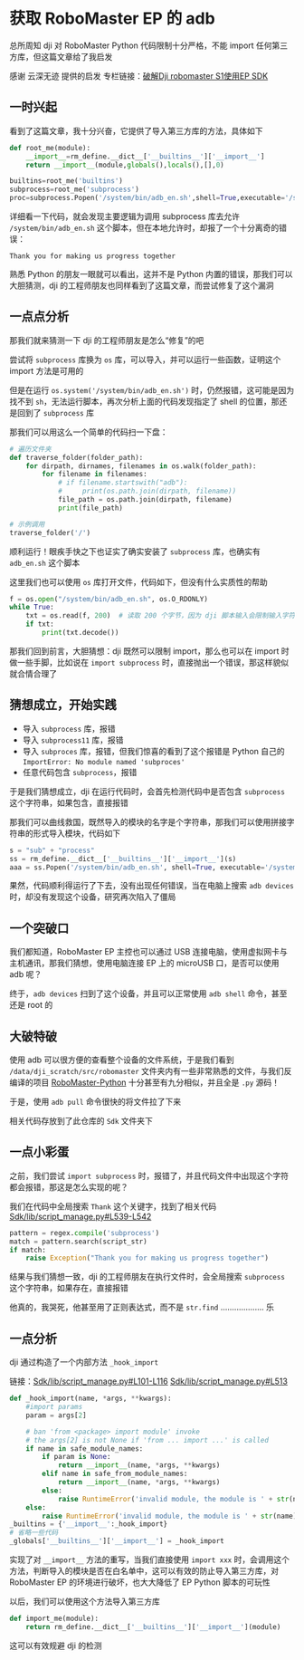 # 获取 RoboMaster EP 的 adb

总所周知 dji 对 RoboMaster Python 代码限制十分严格，不能 import 任何第三方库，但这篇文章给了我启发

感谢 云深无迹 提供的启发 专栏链接：[破解Dji robomaster S1使用EP SDK](https://cloud.tencent.com/developer/article/1877300)

## 一时兴起

看到了这篇文章，我十分兴奋，它提供了导入第三方库的方法，具体如下
    
```python
def root_me(module):
    __import__=rm_define.__dict__['__builtins__']['__import__']
    return __import__(module,globals(),locals(),[],0)

builtins=root_me('builtins')
subprocess=root_me('subprocess')
proc=subprocess.Popen('/system/bin/adb_en.sh',shell=True,executable='/system/bin/sh',stdout=subprocess.PIPE,stderr=subprocess.PIPE)
```

详细看一下代码，就会发现主要逻辑为调用 subprocess 库去允许 `/system/bin/adb_en.sh` 这个脚本，但在本地允许时，却报了一个十分离奇的错误：

```
Thank you for making us progress together
```

熟悉 Python 的朋友一眼就可以看出，这并不是 Python 内置的错误，那我们可以大胆猜测，dji 的工程师朋友也同样看到了这篇文章，而尝试修复了这个漏洞

## 一点点分析

那我们就来猜测一下 dji 的工程师朋友是怎么“修复”的吧

尝试将 `subprocess` 库换为 `os` 库，可以导入，并可以运行一些函数，证明这个 import 方法是可用的

但是在运行 `os.system('/system/bin/adb_en.sh')` 时，仍然报错，这可能是因为找不到 `sh`，无法运行脚本，再次分析上面的代码发现指定了 shell 的位置，那还是回到了 `subprocess` 库

那我们可以用这么一个简单的代码扫一下盘：

```python
# 遍历文件夹
def traverse_folder(folder_path):
    for dirpath, dirnames, filenames in os.walk(folder_path):
        for filename in filenames:
            # if filename.startswith("adb"):
            #     print(os.path.join(dirpath, filename))
            file_path = os.path.join(dirpath, filename)
            print(file_path)

# 示例调用
traverse_folder('/')
```

顺利运行！眼疾手快之下也证实了确实安装了 `subprocess` 库，也确实有 `adb_en.sh` 这个脚本

这里我们也可以使用 `os` 库打开文件，代码如下，但没有什么实质性的帮助

```python
f = os.open("/system/bin/adb_en.sh", os.O_RDONLY)
while True:
    txt = os.read(f, 200)  # 读取 200 个字节，因为 dji 脚本输入会限制输入字符数
    if txt:
        print(txt.decode())
```

那我们回到前言，大胆猜想：dji 既然可以限制 import，那么也可以在 import 时做一些手脚，比如说在 `import subprocess` 时，直接抛出一个错误，那这样貌似就合情合理了

## 猜想成立，开始实践

- 导入 `subprocess` 库，报错
- 导入 `subprocess11` 库，报错
- 导入 `subproces` 库，报错，但我们惊喜的看到了这个报错是 Python 自己的 `ImportError: No module named 'subproces'`
- 任意代码包含 `subprocess`，报错

于是我们猜想成立，dji 在运行代码时，会首先检测代码中是否包含 `subprocess` 这个字符串，如果包含，直接报错

那我们可以曲线救国，既然导入的模块的名字是个字符串，那我们可以使用拼接字符串的形式导入模块，代码如下

```python
s = "sub" + "process"
ss = rm_define.__dict__['__builtins__']['__import__'](s)
aaa = ss.Popen('/system/bin/adb_en.sh', shell=True, executable='/system/bin/sh', stdout=ss.PIPE, stderr=ss.PIPE)
```

果然，代码顺利得运行了下去，没有出现任何错误，当在电脑上搜索 `adb devices` 时，却没有发现这个设备，研究再次陷入了僵局

## 一个突破口

我们都知道，RoboMaster EP 主控也可以通过 USB 连接电脑，使用虚拟网卡与主机通讯，那我们猜想，使用电脑连接 EP 上的 microUSB 口，是否可以使用 adb 呢？

终于，`adb devices` 扫到了这个设备，并且可以正常使用 `adb shell` 命令，甚至还是 root 的

## 大破特破

使用 adb 可以很方便的查看整个设备的文件系统，于是我们看到 `/data/dji_scratch/src/robomaster` 文件夹内有一些非常熟悉的文件，与我们反编译的项目 [RoboMaster-Python](https://github.com/RMYC-Lab/RoboMaster-Python) 十分甚至有九分相似，并且全是 `.py` 源码！

于是，使用 `adb pull` 命令很快的将文件拉了下来

相关代码存放到了此仓库的 `Sdk` 文件夹下

## 一点小彩蛋

之前，我们尝试 `import subprocess` 时，报错了，并且代码文件中出现这个字符都会报错，那这是怎么实现的呢？

我们在代码中全局搜索 `Thank` 这个关键字，找到了相关代码 [Sdk/lib/script_manage.py#L539-L542](https://github.com/RMYC-Lab/RM-EP-Source-Code/blob/main/Sdk/lib/script_manage.py#L539-L542)

```python
pattern = regex.compile('subprocess')
match = pattern.search(script_str)
if match:
    raise Exception("Thank you for making us progress together")
```

结果与我们猜想一致，dji 的工程师朋友在执行文件时，会全局搜索 `subprocess` 这个字符串，如果存在，直接报错

他真的，我哭死，他甚至用了正则表达式，而不是 `str.find` ................... 乐

## 一点分析

dji 通过构造了一个内部方法 `_hook_import`

链接：[Sdk/lib/script_manage.py#L101-L116](https://github.com/RMYC-Lab/RM-EP-Source-Code/blob/main/Sdk/lib/script_manage.py#L101-L116) [Sdk/lib/script_manage.py#L513](https://github.com/RMYC-Lab/RM-EP-Source-Code/blob/main/Sdk/lib/script_manage.py#L513)

```python
def _hook_import(name, *args, **kwargs):
    #import params
    param = args[2]

    # ban 'from <package> import module' invoke
    # the args[2] is not None if 'from ... import ...' is called
    if name in safe_module_names:
        if param is None:
            return __import__(name, *args, **kwargs)
        elif name in safe_from_module_names:
            return __import__(name, *args, **kwargs)
        else:
            raise RuntimeError('invalid module, the module is ' + str(name))
    else:
        raise RuntimeError('invalid module, the module is ' + str(name))
_builtins = {'__import__':_hook_import}
# 省略一些代码
_globals['__builtins__']['__import__'] = _hook_import
```

实现了对 `__import__` 方法的重写，当我们直接使用 `import xxx` 时，会调用这个方法，判断导入的模块是否在白名单中，这可以有效的防止导入第三方库，对 RoboMaster EP 的环境进行破坏，也大大降低了 EP Python 脚本的可玩性

以后，我们可以使用这个方法导入第三方库
```python
def import_me(module):
    return rm_define.__dict__['__builtins__']['__import__'](module)
```
这可以有效规避 dji 的检测
